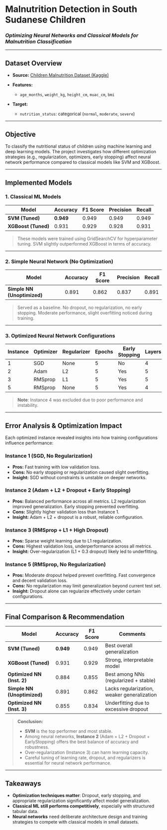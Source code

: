 # Malnutrition Detection in South Sudanese Children

### *Optimizing Neural Networks and Classical Models for Malnutrition Classification*

---

## Dataset Overview

* **Source:** [Children Malnutrition Dataset (Kaggle)](https://www.kaggle.com/datasets/albertkingstone/children-malnutrition-dataset)
* **Features:**

  * `age_months`, `weight_kg`, `height_cm`, `muac_cm`, `bmi`
* **Target:**

  * `nutrition_status`: categorical (`normal`, `moderate`, `severe`)

---

## Objective

To classify the nutritional status of children using machine learning and deep learning models. The project investigates how different optimization strategies (e.g., regularization, optimizers, early stopping) affect neural network performance compared to classical models like SVM and XGBoost.

---

## Implemented Models

### 1. **Classical ML Models**

| Model               | Accuracy  | F1 Score | Precision | Recall |
| ------------------- | --------- | -------- | --------- | ------ |
| **SVM (Tuned)**     | **0.949** | 0.949    | 0.949     | 0.949  |
| **XGBoost (Tuned)** | 0.931     | 0.929    | 0.928     | 0.931  |

> These models were trained using GridSearchCV for hyperparameter tuning. SVM slightly outperformed XGBoost in terms of accuracy.

---

### 2. **Simple Neural Network (No Optimization)**

| Model                       | Accuracy | F1 Score | Precision | Recall |
| --------------------------- | -------- | -------- | --------- | ------ |
| **Simple NN (Unoptimized)** | 0.891    | 0.862    | 0.837     | 0.891  |

> Served as a baseline. No dropout, no regularization, no early stopping. Moderate performance, slight overfitting noticed during training.

---

### 3. **Optimized Neural Network Configurations**

| Instance | Optimizer | Regularizer | Epochs | Early Stopping | Layers | Learning Rate | Dropout | Accuracy | F1 Score | Precision | Recall | Val Loss |
| -------- | --------- | ----------- | ------ | -------------- | ------ | ------------- | ------- | -------- | -------- | --------- | ------ | -------- |
| 1        | SGD       | None        | 5      |   No           | 4      | 0.01          | 0.0     | 0.883    | 0.853    | 0.826     | 0.883  | 0.309    |
| 2        | Adam      | L2          | 5      |   Yes          | 5      | 0.09          | 0.2     | 0.884    | 0.855    | 0.829     | 0.884  | 0.503    |
| 3        | RMSprop   | L1          | 5      |   Yes          | 5      | 0.09          | 0.3     | 0.855    | 0.834    | 0.832     | 0.855  | 2.347    |
| 5        | RMSprop   | None        | 5      |   Yes          | 4      | 0.07          | 0.25    | 0.831    | 0.814    | 0.827     | 0.831  | 0.418    |

> **Note**: Instance 4 was excluded due to poor performance and instability.

---

## Error Analysis & Optimization Impact

Each optimized instance revealed insights into how training configurations influence performance:

### **Instance 1 (SGD, No Regularization)**

* **Pros:** Fast training with low validation loss.
* **Cons:** No early stopping or regularization caused slight overfitting.
* **Insight:** SGD without constraints is unstable on deeper networks.

###  **Instance 2 (Adam + L2 + Dropout + Early Stopping)**

* **Pros:** Balanced performance across all metrics. L2 regularization improved generalization. Early stopping prevented overfitting.
* **Cons:** Slightly higher validation loss than Instance 1.
* **Insight:** Adam + L2 + dropout is a robust, reliable configuration.

### **Instance 3 (RMSprop + L1 + High Dropout)**

* **Pros:** Sparse weight learning due to L1 regularization.
* **Cons:** Highest validation loss, underperformance across all metrics.
* **Insight:** Over-regularization (L1 + 0.3 dropout) likely led to underfitting.

###  **Instance 5 (RMSprop, No Regularization)**

* **Pros:** Moderate dropout helped prevent overfitting. Fast convergence and decent validation loss.
* **Cons:** No regularization may limit generalization beyond current test set.
* **Insight:** Dropout alone can regularize effectively under certain configurations.

---

## Final Comparison & Recommendation

| Model                       | Accuracy  | F1 Score | Comments                                    |
| --------------------------- | --------- | -------- | ------------------------------------------- |
| **SVM (Tuned)**             | **0.949** | 0.949    | Best overall generalization                 |
| **XGBoost (Tuned)**         | 0.931     | 0.929    | Strong, interpretable model                 |
| **Optimized NN (Inst. 2)**  | 0.884     | 0.855    | Best among NNs (regularized + stable)       |
| **Simple NN (Unoptimized)** | 0.891     | 0.862    | Lacks regularization, weaker generalization |
| **Optimized NN (Inst. 3)**  | 0.855     | 0.834    | Underfitting due to excessive dropout       |

> **Conclusion:**
>
> * **SVM** is the top performer and most stable.
> * Among neural networks, **Instance 2** (Adam + L2 + Dropout + EarlyStopping) offers the best balance of accuracy and robustness.
> * Over-regularization (Instance 3) can harm learning capacity.
> * Careful tuning of learning rate, dropout, and regularizers is essential for neural network performance.

---

## Takeaways

* **Optimization techniques matter**: Dropout, early stopping, and appropriate regularization significantly affect model generalization.
* **Classical ML still performs competitively**, especially with structured tabular data.
* **Neural networks** need deliberate architecture design and training strategies to compete with classical models in small datasets.
